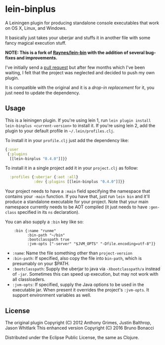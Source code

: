 # lein-binplus

A Leiningen plugin for producing standalone console executables that
work on OS X, Linux, and Windows.

It basically just takes your uberjar and stuffs it in another file
with some fancy magical execution stuff.

**NOTE: This is a fork of
[Raynes/lein-bin](https://github.com/Raynes/lein-bin)
with the addition of several bug-fixes and improvements.**

I've initially send a [pull request](https://github.com/Raynes/lein-bin/pull/26)
but after few months which I've been waiting, I felt that the project was
neglected and decided to push my own plugin.

It is compatible with the original and it is a *drop-in replacement* for it,
you just need to update the dependency.

## Usage

This is a leiningen plugin. If you're using lein 1, run `lein plugin
install lein-binplus <current-version>` to install it.  If you're using
lein 2, add the plugin to your default profile in
`~/.lein/profiles.clj`.

To install it in your `profile.clj` just add the dependency like:

``` clojure
{:user
 {:plugins
  [[lein-binplus "0.4.0"]]}}

```

To install it in a single project add it in your `project.clj` as follow:

``` clojure
  :profiles {:uberjar {:aot :all}
             :dev {:plugins [[lein-binplus "0.4.0"]]}}

```

Your project needs to have a `:main` field specifying the namespace
that contains your `-main` function.  If you have that, just run `lein
bin` and it'll produce a standalone executable for your project. Note
that your main namespace currently needs to be AOT compiled (it just
needs to have `:gen-class` specified in its `ns` declaration).

You can also supply a `:bin` key like so:

        :bin {:name "runme"
              :bin-path "~/bin"
              :bootclasspath true
              :jvm-opts ["-server" "$JVM_OPTS" "-Dfile.encoding=utf-8"]}

  * `:name`: Name the file something other than `project-version`
  * `:bin-path`: If specified, also copy the file into `bin-path`,
    which is presumably on your $PATH.
  * `:bootclasspath`: Supply the uberjar to java via
    `-Xbootclasspath/a` instead of `-jar`.  Sometimes this can speed
    up execution, but may not work with all classloaders.
  * `:jvm-opts`: If specified, supply the Java options to be used in
    the executable jar. When present it overrides the project's
    `:jvm-opts`. It support environment variables as well.

## License

The original plugin Copyright (C) 2012 Anthony Grimes, Justin Balthrop, Jason Whitlark
This enhanced version Copyright (C) 2016 Bruno Bonacci

Distributed under the Eclipse Public License, the same as Clojure.
